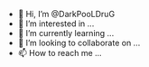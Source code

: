 - 👋 Hi, I’m @DarkPooLDruG
- 👀 I’m interested in ...
- 🌱 I’m currently learning ...
- 💞️ I’m looking to collaborate on ...
- 📫 How to reach me ...

<!---
DarkPooLDruG/DarkPooLDruG is a ✨ special ✨ repository because its `README.md` (this file) appears on your GitHub profile.
You can click the Preview link to take a look at your changes.
--->
